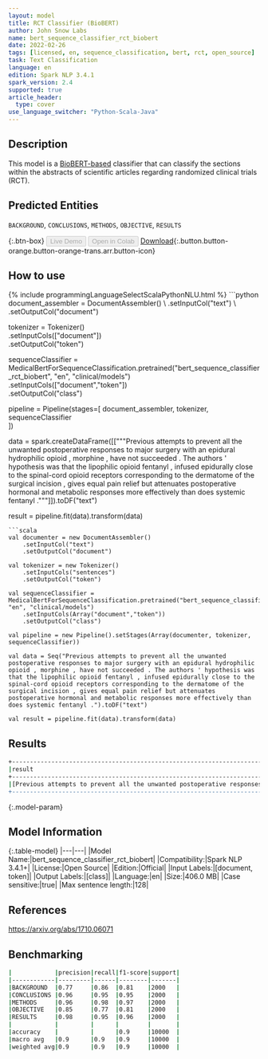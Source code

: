 ```yaml
---
layout: model
title: RCT Classifier (BioBERT)
author: John Snow Labs
name: bert_sequence_classifier_rct_biobert
date: 2022-02-26
tags: [licensed, en, sequence_classification, bert, rct, open_source]
task: Text Classification
language: en
edition: Spark NLP 3.4.1
spark_version: 2.4
supported: true
article_header:
  type: cover
use_language_switcher: "Python-Scala-Java"
---
```


## Description

This model is a [BioBERT-based](https://github.com/dmis-lab/biobert) classifier that can classify the sections within the abstracts of scientific articles regarding randomized clinical trials (RCT).

## Predicted Entities

`BACKGROUND`, `CONCLUSIONS`, `METHODS`, `OBJECTIVE`, `RESULTS`

{:.btn-box}
<button class="button button-orange" disabled>Live Demo</button>
<button class="button button-orange" disabled>Open in Colab</button>
[Download](https://s3.amazonaws.com/auxdata.johnsnowlabs.com/public/models/bert_sequence_classifier_rct_biobert_en_3.4.1_2.4_1645885006738.zip){:.button.button-orange.button-orange-trans.arr.button-icon}

## How to use



<div class="tabs-box" markdown="1">
{% include programmingLanguageSelectScalaPythonNLU.html %}
```python
document_assembler = DocumentAssembler() \
    .setInputCol("text") \
    .setOutputCol("document")

tokenizer = Tokenizer() \
    .setInputCols(["document"]) \
    .setOutputCol("token")

sequenceClassifier = MedicalBertForSequenceClassification.pretrained("bert_sequence_classifier_rct_biobert", "en", "clinical/models")\
  .setInputCols(["document","token"]) \
  .setOutputCol("class") 

pipeline = Pipeline(stages=[
    document_assembler, 
    tokenizer,
    sequenceClassifier    
])

data = spark.createDataFrame([["""Previous attempts to prevent all the unwanted postoperative responses to major surgery with an epidural hydrophilic opioid , morphine , have not succeeded . The authors ' hypothesis was that the lipophilic opioid fentanyl , infused epidurally close to the spinal-cord opioid receptors corresponding to the dermatome of the surgical incision , gives equal pain relief but attenuates postoperative hormonal and metabolic responses more effectively than does systemic fentanyl ."""]]).toDF("text")

result = pipeline.fit(data).transform(data)
```
```scala
val documenter = new DocumentAssembler() 
    .setInputCol("text") 
    .setOutputCol("document")

val tokenizer = new Tokenizer()
    .setInputCols("sentences")
    .setOutputCol("token")

val sequenceClassifier = MedicalBertForSequenceClassification.pretrained("bert_sequence_classifier_rct_biobert", "en", "clinical/models")
    .setInputCols(Array("document","token"))
    .setOutputCol("class")

val pipeline = new Pipeline().setStages(Array(documenter, tokenizer, sequenceClassifier))

val data = Seq("Previous attempts to prevent all the unwanted postoperative responses to major surgery with an epidural hydrophilic opioid , morphine , have not succeeded . The authors ' hypothesis was that the lipophilic opioid fentanyl , infused epidurally close to the spinal-cord opioid receptors corresponding to the dermatome of the surgical incision , gives equal pain relief but attenuates postoperative hormonal and metabolic responses more effectively than does systemic fentanyl .").toDF("text")

val result = pipeline.fit(data).transform(data)
```
</div>

## Results

```bash
+---------------------------------------------------------------------------------------------------------------------------------------------------------------------------------------------------------------------------------------------------------------------------------------------------------------------------------------------------------------------------------------------------------------------------------------------------------------------------------------------+------------+
|result                                                                                                                                                                                                                                                                                                                                                                                                                                                                                       |result      |
+---------------------------------------------------------------------------------------------------------------------------------------------------------------------------------------------------------------------------------------------------------------------------------------------------------------------------------------------------------------------------------------------------------------------------------------------------------------------------------------------+------------+
|[Previous attempts to prevent all the unwanted postoperative responses to major surgery with an epidural hydrophilic opioid , morphine , have not succeeded . The authors ' hypothesis was that the lipophilic opioid fentanyl , infused epidurally close to the spinal-cord opioid receptors corresponding to the dermatome of the surgical incision , gives equal pain relief but attenuates postoperative hormonal and metabolic responses more effectively than does systemic fentanyl .]|[BACKGROUND]|
+---------------------------------------------------------------------------------------------------------------------------------------------------------------------------------------------------------------------------------------------------------------------------------------------------------------------------------------------------------------------------------------------------------------------------------------------------------------------------------------------+------------+
```

{:.model-param}
## Model Information

{:.table-model}
|---|---|
|Model Name:|bert_sequence_classifier_rct_biobert|
|Compatibility:|Spark NLP 3.4.1+|
|License:|Open Source|
|Edition:|Official|
|Input Labels:|[document, token]|
|Output Labels:|[class]|
|Language:|en|
|Size:|406.0 MB|
|Case sensitive:|true|
|Max sentence length:|128|

## References

https://arxiv.org/abs/1710.06071

## Benchmarking

```bash
|            |precision|recall|f1-score|support|
|------------|---------|------|--------|-------|
|BACKGROUND  |0.77     |0.86  |0.81    |2000   |
|CONCLUSIONS |0.96     |0.95  |0.95    |2000   |
|METHODS     |0.96     |0.98  |0.97    |2000   |
|OBJECTIVE   |0.85     |0.77  |0.81    |2000   |
|RESULTS     |0.98     |0.95  |0.96    |2000   |
|            |         |      |        |       |
|accuracy    |         |      |0.9     |10000  |
|macro avg   |0.9      |0.9   |0.9     |10000  |
|weighted avg|0.9      |0.9   |0.9     |10000  |
```
